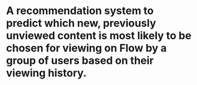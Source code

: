 # A recommendation system to predict which new, previously unviewed content is most likely to be chosen for viewing on Flow by a group of users based on their viewing history.

